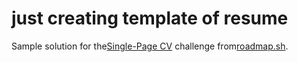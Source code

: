 # just creating template of resume

Sample solution for the[Single-Page CV](https://roadmap.sh/projects/single-page-cv) challenge from[roadmap.sh](https://roadmap.sh/).

